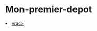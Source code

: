 # Mon-premier-depot
<html>
  <head>
  </head>
  <body>
    <li> <a href="https://greatdiallo1.github.io/AfroBeatCain/home.html">vrac></li>
  </body>
  </html>
